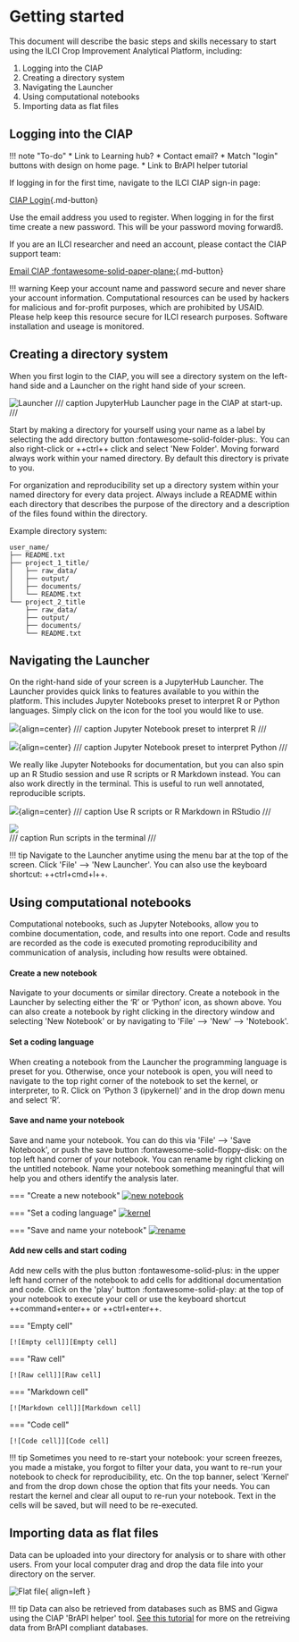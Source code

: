 # Getting started 

This document will describe the basic steps and skills necessary to start using the ILCI Crop Improvement Analytical Platform, including:

1. Logging into the CIAP
2. Creating a directory system
3. Navigating the Launcher
4. Using computational notebooks
5. Importing data as flat files


## Logging into the CIAP


!!! note "To-do"
    * Link to Learning hub?
    * Contact email?
    * Match "login" buttons with design on home page.
    * Link to BrAPI helper tutorial

If logging in for the first time, navigate to the ILCI CIAP sign-in page: 

[CIAP Login](https://ciap.ilci.scienceversa.com){.md-button}

Use the email address you used to register. When logging in for the first time create a new password. This will be your password moving forwardß. 

If you are an ILCI researcher and need an account, please contact the CIAP support team: 

[Email CIAP :fontawesome-solid-paper-plane:](#){.md-button}


!!! warning
    Keep your account name and password secure and never share your account information. Computational resources can be used by hackers for malicious and for-profit purposes, which are prohibited by USAID. Please help keep this resource secure for ILCI research purposes. Software installation and useage is monitored.


## Creating a directory system

When you first login to the CIAP, you will see a directory system on the left-hand side and a Launcher on the right hand side of your screen.

![Launcher](img/getting_started/launcher.png)
/// caption
JupyterHub Launcher page in the CIAP at start-up.
///

Start by making a directory for yourself using your name as a label by selecting the add directory button :fontawesome-solid-folder-plus:. You can also right-click or ++ctrl++ click and select 'New Folder'. Moving forward always work within your named directory. By default this directory is private to you.

For organization and reproducibility set up a directory system within your named directory for every data project. Always include a README within each directory that describes the purpose of the directory and a description of the files found within the directory.

Example directory system:

```
user_name/
├── README.txt
├── project_1_title/
│   ├── raw_data/
│   ├── output/
│   ├── documents/
│   └── README.txt
└── project_2_title
    ├── raw_data/
    ├── output/
    ├── documents/
    └── README.txt
```


## Navigating the Launcher 

On the right-hand side of your screen is a JupyterHub Launcher. The Launcher provides quick links to features available to you within the platform. This includes Jupyter Notebooks preset to interpret R or Python languages. Simply click on the icon for the tool you would like to use.  


<div class="grid cards" markdown>

![](img/getting_started/R_nb.png){align=center}
/// caption
Jupyter Notebook preset to interpret R
///

![](img/getting_started/Python_nb.png){align=center}
/// caption
Jupyter Notebook preset to interpret Python
///

</div>


We really like Jupyter Notebooks for documentation, but you can also spin up an R Studio session and use R scripts or R Markdown instead. You can also work directly in the terminal. This is useful to run well annotated, reproducible scripts.


<div class="grid cards" markdown>

![](img/getting_started/Rstudio.png){align=center}
/// caption
Use R scripts or R Markdown in RStudio
///

![](img/getting_started/Terminal.png)  
/// caption
Run scripts in the terminal
///

</div>


!!! tip
    Navigate to the Launcher anytime using the menu bar at the top of the screen. Click 'File' --> 'New Launcher'. You can also use the keyboard shortcut: ++ctrl+cmd+l++.

## Using computational notebooks  

Computational notebooks, such as Jupyter Notebooks, allow you to combine documentation, code, and results into one report. Code and results are recorded as the code is executed promoting reproducibility and communication of analysis, including how results were obtained.  

#### Create a new notebook
Navigate to your documents or similar directory. Create a notebook in the Launcher by selecting either the ‘R’ or ‘Python’ icon, as shown above. You can also create a notebook by right clicking in the directory window and selecting 'New Notebook' or by navigating to 'File' --> 'New' --> 'Notebook'.

#### Set a coding language
When creating a notebook from the Launcher the programming language is preset for you. Otherwise, once your notebook is open, you will need to navigate to the top right corner of the notebook to set the kernel, or interpreter, to R. Click on ‘Python 3 (ipykernel)’ and in the drop down menu and select ‘R’. 

#### Save and name your notebook
Save and name your notebook. You can do this via 'File' --> 'Save Notebook', or push the save button :fontawesome-solid-floppy-disk: on the top left hand corner of your notebook. You can rename by right clicking on the untitled notebook. Name your notebook something meaningful that will help you and others identify the analysis later. 

=== "Create a new notebook" 
    [![new notebook]][new notebook]

=== "Set a coding language"
    [![kernel]][kernel]

=== "Save and name your notebook"
    [![rename]][rename]

  [new notebook]: img/getting_started/new_nb.png
  [kernel]: img/getting_started/rKernel.png
  [rename]: img/getting_started/rename.png

#### Add new cells and start coding
Add new cells with the plus button :fontawesome-solid-plus: in the upper left hand corner of the notebook to add cells for additional documentation and code. Click on the 'play' button :fontawesome-solid-play: at the top of your notebook to execute your cell or use the keyboard shortcut ++command+enter++ or ++ctrl+enter++. 

=== "Empty cell"

    [![Empty cell]][Empty cell]

=== "Raw cell"

    [![Raw cell]][Raw cell]

=== "Markdown cell"

    [![Markdown cell]][Markdown cell]

=== "Code cell"

    [![Code cell]][Code cell]

  [Empty cell]: img/getting_started/emptyCell.png
  [Raw cell]: img/getting_started/rawCell.png
  [Markdown cell]: img/getting_started/markdownCell.png
  [Code cell]: img/getting_started/rCell.png


!!! tip
    Sometimes you need to re-start your notebook: your screen freezes, you made a mistake, you forgot to filter your data, you want to re-run your notebook to check for reproducibility, etc. On the top banner, select 'Kernel' and from the drop down chose the option that fits your needs. You can restart the kernel and clear all ouput to re-run your notebook. Text in the cells will be saved, but will need to be re-executed.

## Importing data as flat files

Data can be uploaded into your directory for analysis or to share with other users. From your local computer drag and drop the data file into your directory on the server. 

![Flat file](img/getting_started/data.png){ align=left }


!!! tip
    Data can also be retrieved from databases such as BMS and Gigwa using the CIAP 'BrAPI helper' tool. [See this tutorial](https://) for more on the retreiving data from BrAPI compliant databases.